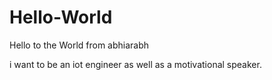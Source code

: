 # Hello-World
Hello to the World from abhiarabh

i want to be an iot engineer as well as a motivational speaker.
